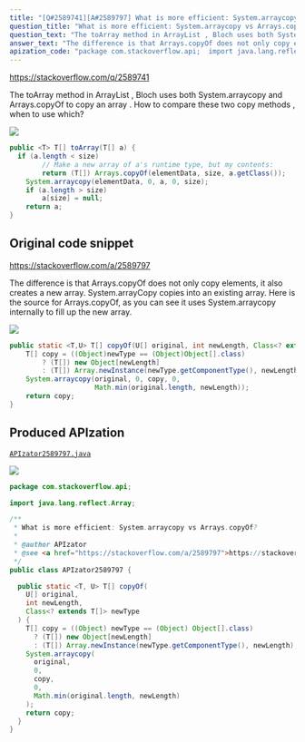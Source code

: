 ```yaml
---
title: "[Q#2589741][A#2589797] What is more efficient: System.arraycopy vs Arrays.copyOf?"
question_title: "What is more efficient: System.arraycopy vs Arrays.copyOf?"
question_text: "The toArray method in ArrayList , Bloch uses both System.arraycopy and Arrays.copyOf to copy an array . How to compare these two copy methods , when to use which?"
answer_text: "The difference is that Arrays.copyOf does not only copy elements, it also creates a new array. System.arrayCopy copies into an existing array. Here is the source for Arrays.copyOf, as you can see it uses System.arraycopy internally to fill up the new array."
apization_code: "package com.stackoverflow.api;  import java.lang.reflect.Array;  /**  * What is more efficient: System.arraycopy vs Arrays.copyOf?  *  * @author APIzator  * @see <a href=\"https://stackoverflow.com/a/2589797\">https://stackoverflow.com/a/2589797</a>  */ public class APIzator2589797 {    public static <T, U> T[] copyOf(     U[] original,     int newLength,     Class<? extends T[]> newType   ) {     T[] copy = ((Object) newType == (Object) Object[].class)       ? (T[]) new Object[newLength]       : (T[]) Array.newInstance(newType.getComponentType(), newLength);     System.arraycopy(       original,       0,       copy,       0,       Math.min(original.length, newLength)     );     return copy;   } }"
---
```


https://stackoverflow.com/q/2589741

The toArray method in ArrayList , Bloch uses both System.arraycopy and Arrays.copyOf to copy an array .
How to compare these two copy methods , when to use which?


<div class="code-logo"><img src="/stackoverflow.png" /></div>

```java
public <T> T[] toArray(T[] a) {
  if (a.length < size)
        // Make a new array of a's runtime type, but my contents:
        return (T[]) Arrays.copyOf(elementData, size, a.getClass());
    System.arraycopy(elementData, 0, a, 0, size);
    if (a.length > size)
        a[size] = null;
    return a;
}
```


## Original code snippet

https://stackoverflow.com/a/2589797

The difference is that Arrays.copyOf does not only copy elements, it also creates a new array. System.arrayCopy copies into an existing array.
Here is the source for Arrays.copyOf, as you can see it uses System.arraycopy internally to fill up the new array.

<div class="code-logo"><img src="/stackoverflow.png" /></div>

```java
public static <T,U> T[] copyOf(U[] original, int newLength, Class<? extends T[]> newType) {
    T[] copy = ((Object)newType == (Object)Object[].class)
        ? (T[]) new Object[newLength]
        : (T[]) Array.newInstance(newType.getComponentType(), newLength);
    System.arraycopy(original, 0, copy, 0,
                     Math.min(original.length, newLength));
    return copy;
}
```

## Produced APIzation

[`APIzator2589797.java`](https://github.com/pasqualesalza/apization-temp/raw/main/data/search/APIzator2589797.java)

<div class="code-logo"><img src="/apizator.png" /></div>

```java
package com.stackoverflow.api;

import java.lang.reflect.Array;

/**
 * What is more efficient: System.arraycopy vs Arrays.copyOf?
 *
 * @author APIzator
 * @see <a href="https://stackoverflow.com/a/2589797">https://stackoverflow.com/a/2589797</a>
 */
public class APIzator2589797 {

  public static <T, U> T[] copyOf(
    U[] original,
    int newLength,
    Class<? extends T[]> newType
  ) {
    T[] copy = ((Object) newType == (Object) Object[].class)
      ? (T[]) new Object[newLength]
      : (T[]) Array.newInstance(newType.getComponentType(), newLength);
    System.arraycopy(
      original,
      0,
      copy,
      0,
      Math.min(original.length, newLength)
    );
    return copy;
  }
}

```